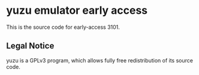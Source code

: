 yuzu emulator early access
=============

This is the source code for early-access 3101.

## Legal Notice

yuzu is a GPLv3 program, which allows fully free redistribution of its source code.
